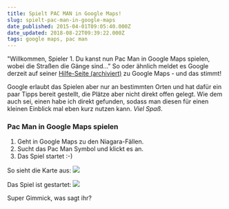 ```yaml
---
title: Spielt PAC MAN in Google Maps!
slug: spielt-pac-man-in-google-maps
date_published: 2015-04-01T09:05:40.000Z
date_updated: 2018-08-22T09:39:22.000Z
tags: google maps, pac man
---
```


"Willkommen, Spieler 1. Du kanst nun Pac Man in Google Maps spielen, wobei die Straßen die Gänge sind..." So oder ähnlich meldet es Google derzeit auf seiner [Hilfe-Seite (archiviert)](http://web.archive.org/web/20150331170933/https://support.google.com/maps/answer/6178227?hl=en) zu Google Maps - und das stimmt!

Google erlaubt das Spielen aber nur an bestimmten Orten und hat dafür ein paar Tipps bereit gestellt, die Plätze aber nicht direkt offen gelegt. Wie dem auch sei, einen habe ich direkt gefunden, sodass man diesen für einen kleinen Einblick mal eben kurz nutzen kann. *Viel Spaß*.

### Pac Man in Google Maps spielen

1. Geht in Google Maps zu den Niagara-Fällen.
2. Sucht das Pac Man Symbol und klickt es an.
3. Das Spiel startet :-)

So sieht die Karte aus:
![](__GHOST_URL__/content/images/2015/04/niagara.JPG)

Das Spiel ist gestartet:
![](__GHOST_URL__/content/images/2015/04/pacman2.JPG)

Super Gimmick, was sagt ihr?
